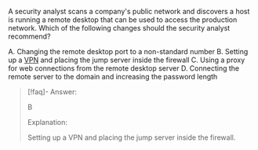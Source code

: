 
A security analyst scans a company's public network and discovers a host is running a remote desktop that can be used to access the production network. Which of the following changes should the security analyst recommend? 

A. Changing the remote desktop port to a non-standard number 
B. Setting up a [VPN](../../../Glossary/VPN.md) and placing the jump server inside the firewall 
C. Using a proxy for web connections from the remote desktop server 
D. Connecting the remote server to the domain and increasing the password length

> [!faq]- Answer: 
> 
> B
> 
> Explanation:
> 
> Setting up a VPN and placing the jump server inside the firewall.

